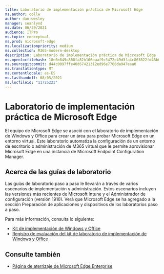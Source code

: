 ```yaml
---
title: Laboratorio de implementación práctica de Microsoft Edge
ms.author: collw
author: dan-wesley
manager: seanlynd
ms.date: 06/29/2021
audience: ITPro
ms.topic: conceptual
ms.prod: microsoft-edge
ms.localizationpriority: medium
ms.collection: M365-modern-desktop
description: Laboratorio de implementación práctica de Microsoft Edge
ms.openlocfilehash: 18e6e849c868fa82b106eaaf9c3472e49d3fa4c863822fd48b023025544ebffe
ms.sourcegitcommit: d44c0997ffe40d67421312ed96e7766da947eaa0
ms.translationtype: MT
ms.contentlocale: es-ES
ms.lasthandoff: 08/05/2021
ms.locfileid: "11725223"
---
```

# <a name="microsoft-edge-hands-on-deployment-lab"></a>Laboratorio de implementación práctica de Microsoft Edge

El equipo de Microsoft Edge se asoció con el laboratorio de implementación de Windows y Office para crear un área para probar Microsoft Edge en un entorno virtual. Este laboratorio automatiza la configuración de un entorno de escritorio o administración de M365 virtual que le permite aprovisionar Microsoft Edge en una instancia de Microsoft Endpoint Configuration Manager.

## <a name="about-the-lab-guides"></a>Acerca de las guías de laboratorio

Las guías de laboratorio paso a paso le llevarán a través de varios escenarios de implementación y administración. Estos escenarios incluyen las versiones más recientes de Microsoft Intune y el Administrador de configuración (versión 1910). Verá que Microsoft Edge se ha agregado a la sección Preparación de aplicaciones y dispositivos de los laboratorios paso a paso.

Para más información, consulta lo siguiente:

- [Kit de implementación de Windows y Office](/microsoft-365/enterprise/modern-desktop-deployment-and-management-lab?view=o365-worldwide)
- [Registro de evaluación del kit de laboratorio de implementación de Windows y Office](https://www.microsoft.com/evalcenter/evaluate-lab-kit)

## <a name="see-also"></a>Consulte también

- [Página de aterrizaje de Microsoft Edge Enterprise](https://aka.ms/EdgeEnterprise)